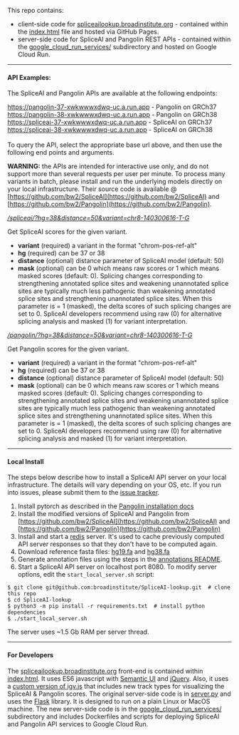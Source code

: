 This repo contains: 
- client-side code for [spliceailookup.broadinstitute.org](https://spliceailookup.broadinstitute.org/) - contained within the [index.html](index.html) file and hosted via GitHub Pages.
- server-side code for SpliceAI and Pangolin REST APIs - contained within the [google_cloud_run_services/](google_cloud_run_services/) subdirectory and hosted on Google Cloud Run. 

---
#### API Examples:

The SpliceAI and Pangolin APIs are available at the following endpoints:

https://pangolin-37-xwkwwwxdwq-uc.a.run.app - Pangolin on GRCh37<br />
https://pangolin-38-xwkwwwxdwq-uc.a.run.app - Pangolin on GRCh38 <br />
https://spliceai-37-xwkwwwxdwq-uc.a.run.app - SpliceAI on GRCh37<br />
https://spliceai-38-xwkwwwxdwq-uc.a.run.app - SpliceAI on GRCh38<br />
<br />
To query the API, select the appropriate base url above, and then use the following end points and arguments.<br>

<b>WARNING:</b> the APIs are intended for interactive use only, and do not support more than several requests per user per minute.
To process many variants in batch, please install and run the underlying models directly on your local infrastructure.
Their source code is available @ [https://github.com/bw2/SpliceAI](https://github.com/bw2/SpliceAI) and [https://github.com/bw2/Pangolin](https://github.com/bw2/Pangolin).

*[/spliceai/?hg=38&distance=50&variant=chr8-140300616-T-G](http://spliceailookup-api.broadinstitute.org/spliceai/?hg=38&variant=chr8-140300616-T-G)*
  
Get SpliceAI scores for the given variant.   

- **variant** (required) a variant in the format "chrom-pos-ref-alt"
- **hg** (required) can be 37 or 38
- **distance** (optional) distance parameter of SpliceAI model (default: 50)  
- **mask** (optional) can be 0 which means raw scores or 1 which means masked scores (default: 0). 
Splicing changes corresponding to strengthening annotated splice sites and weakening unannotated splice sites are typically much less pathogenic than weakening annotated splice sites and
strengthening unannotated splice sites. When this parameter is = 1 (masked), the delta scores of such splicing changes are set to 0. SpliceAI developers recommend using raw (0) for alternative splicing analysis and masked (1) for variant interpretation.  

*[/pangolin/?hg=38&distance=50&variant=chr8-140300616-T-G](http://spliceailookup-api.broadinstitute.org/pangolin/?hg=38&variant=chr8-140300616-T-G)*

Get Pangolin scores for the given variant.

- **variant** (required) a variant in the format "chrom-pos-ref-alt"
- **hg** (required) can be 37 or 38
- **distance** (optional) distance parameter of SpliceAI model (default: 50)
- **mask** (optional) can be 0 which means raw scores or 1 which means masked scores (default: 0).
  Splicing changes corresponding to strengthening annotated splice sites and weakening unannotated splice sites are typically much less pathogenic than weakening annotated splice sites and
  strengthening unannotated splice sites. When this parameter is = 1 (masked), the delta scores of such splicing changes are set to 0. SpliceAI developers recommend using raw (0) for alternative splicing analysis and masked (1) for variant interpretation.

---
#### Local Install

The steps below describe how to install a SpliceAI API server on your local infrastructure.
The details will vary depending on your OS, etc. If you run into issues, please submit them
to the [issue tracker](https://github.com/broadinstitute/SpliceAI-lookup/issues).

1. Install pytorch as described in the [Pangolin installation docs](https://github.com/tkzeng/Pangolin#installation)
1. Install the modified versions of SpliceAI and Pangolin from [https://github.com/bw2/SpliceAI](https://github.com/bw2/SpliceAI) and [https://github.com/bw2/Pangolin](https://github.com/bw2/Pangolin)
1. Install and start a [redis](https://redis.io/) server. It's used to cache previously computed API server responses so that they don't have to be computed again.
1. Download reference fasta files: [hg19.fa](https://storage.cloud.google.com/gcp-public-data--broad-references/hg19/v0/Homo_sapiens_assembly19.fasta) and [hg38.fa](https://storage.cloud.google.com/gcp-public-data--broad-references/hg38/v0/Homo_sapiens_assembly38.fasta)
1. Generate annotation files using the steps in the [annotations README](https://github.com/broadinstitute/SpliceAI-lookup/blob/master/annotations/README.md).
1. Start a SpliceAI API server on localhost port 8080. To modify server options, edit the `start_local_server.sh` script:

```
$ git clone git@github.com:broadinstitute/SpliceAI-lookup.git  # clone this repo  
$ cd SpliceAI-lookup  
$ python3 -m pip install -r requirements.txt  # install python dependencies  
$ ./start_local_server.sh  
```

The server uses ~1.5 Gb RAM per server thread.

---
#### For Developers

The [spliceailookup.broadinstitute.org](https://spliceailookup.broadinstitute.org) front-end is contained within [index.html](index.html). It uses ES6 javascript with [Semantic UI](https://semantic-ui.com) and [jQuery](https://en.wikipedia.org/wiki/JQuery). Also, it uses a [custom version of igv.js](https://github.com/bw2/igv.js) that includes new track types for visualizing the SpliceAI & Pangolin scores. The original server-side code is in [server.py](server.py) and uses the [Flask](https://flask.palletsprojects.com/en/3.0.x) library. It is designed to run on a plain Linux or MacOS machine. The new server-side code is in the [google_cloud_run_services/](google_cloud_run_services/) subdirectory and includes Dockerfiles and scripts for deploying SpliceAI and Pangolin API services to Google Cloud Run. 


